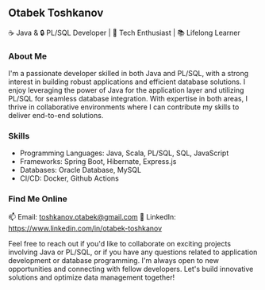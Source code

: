 ## Otabek Toshkanov

☕ Java & 🔒 PL/SQL Developer | 🚀 Tech Enthusiast | 📚 Lifelong Learner

### About Me

I'm a passionate developer skilled in both Java and PL/SQL, with a strong interest in building robust applications and efficient database solutions. I enjoy leveraging the power of Java for the application layer and utilizing PL/SQL for seamless database integration. With expertise in both areas, I thrive in collaborative environments where I can contribute my skills to deliver end-to-end solutions.

### Skills

- Programming Languages: Java, Scala, PL/SQL, SQL, JavaScript
- Frameworks: Spring Boot, Hibernate, Express.js
- Databases: Oracle Database, MySQL
- CI/CD: Docker, Github Actions

### Find Me Online

📫 Email: toshkanov.otabek@gmail.com
💼 LinkedIn: https://www.linkedin.com/in/otabek-toshkanov

Feel free to reach out if you'd like to collaborate on exciting projects involving Java or PL/SQL, or if you have any questions related to application development or database programming. I'm always open to new opportunities and connecting with fellow developers. Let's build innovative solutions and optimize data management together!

